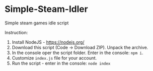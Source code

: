 # Simple-Steam-Idler
Simple steam games idle script

Instruction:
1. Install NodeJS - https://nodejs.org/
2. Download this script (Code -> Download ZIP). Unpack the archive.
3. In the console oper the script folder. Enter in the console: `npm i`.
4. Customize `index.js` file for your account.
5. Run the script - enter in the console: `node index`
